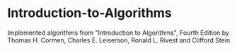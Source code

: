 # Introduction-to-Algorithms

Implemented algorithms from "Introduction to Algorithms", Fourth Edition by Thomas H. Cormen, Charles E. Leiserson, Ronald L. Rivest and Clifford Stein

